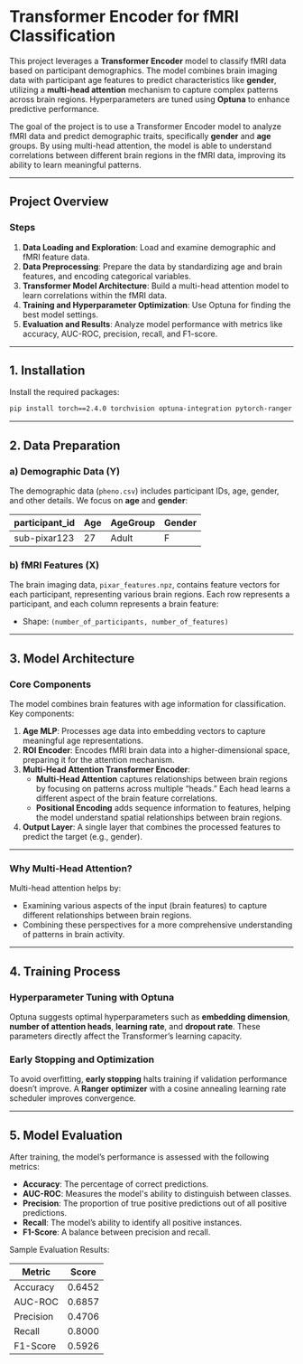 # Transformer Encoder for fMRI Classification

This project leverages a **Transformer Encoder** model to classify fMRI data based on participant demographics. The model combines brain imaging data with participant age features to predict characteristics like **gender**, utilizing a **multi-head attention** mechanism to capture complex patterns across brain regions. Hyperparameters are tuned using **Optuna** to enhance predictive performance.

The goal of the project is to use a Transformer Encoder model to analyze fMRI data and predict demographic traits, specifically **gender** and **age** groups. By using multi-head attention, the model is able to understand correlations between different brain regions in the fMRI data, improving its ability to learn meaningful patterns.

---

## Project Overview

### Steps

1. **Data Loading and Exploration**: Load and examine demographic and fMRI feature data.
2. **Data Preprocessing**: Prepare the data by standardizing age and brain features, and encoding categorical variables.
3. **Transformer Model Architecture**: Build a multi-head attention model to learn correlations within the fMRI data.
4. **Training and Hyperparameter Optimization**: Use Optuna for finding the best model settings.
5. **Evaluation and Results**: Analyze model performance with metrics like accuracy, AUC-ROC, precision, recall, and F1-score.

---

## 1. Installation

Install the required packages:

```bash
pip install torch==2.4.0 torchvision optuna-integration pytorch-ranger torch_optimizer nilearn pandas seaborn plotly
```

---

## 2. Data Preparation

### a) Demographic Data (Y)

The demographic data (`pheno.csv`) includes participant IDs, age, gender, and other details. We focus on **age** and **gender**:

| participant_id | Age | AgeGroup | Gender |
|----------------|-----|----------|--------|
| sub-pixar123   | 27  | Adult    | F      |

### b) fMRI Features (X)

The brain imaging data, `pixar_features.npz`, contains feature vectors for each participant, representing various brain regions. Each row represents a participant, and each column represents a brain feature:
- Shape: `(number_of_participants, number_of_features)`

---

## 3. Model Architecture

### Core Components

The model combines brain features with age information for classification. Key components:

1. **Age MLP**: Processes age data into embedding vectors to capture meaningful age representations.
2. **ROI Encoder**: Encodes fMRI brain data into a higher-dimensional space, preparing it for the attention mechanism.
3. **Multi-Head Attention Transformer Encoder**:
   - **Multi-Head Attention** captures relationships between brain regions by focusing on patterns across multiple “heads.” Each head learns a different aspect of the brain feature correlations.
   - **Positional Encoding** adds sequence information to features, helping the model understand spatial relationships between brain regions.
4. **Output Layer**: A single layer that combines the processed features to predict the target (e.g., gender).

---

### Why Multi-Head Attention?

Multi-head attention helps by:
- Examining various aspects of the input (brain features) to capture different relationships between brain regions.
- Combining these perspectives for a more comprehensive understanding of patterns in brain activity.

---

## 4. Training Process

### Hyperparameter Tuning with Optuna

Optuna suggests optimal hyperparameters such as **embedding dimension**, **number of attention heads**, **learning rate**, and **dropout rate**. These parameters directly affect the Transformer’s learning capacity.

### Early Stopping and Optimization

To avoid overfitting, **early stopping** halts training if validation performance doesn’t improve. A **Ranger optimizer** with a cosine annealing learning rate scheduler improves convergence.

---

## 5. Model Evaluation

After training, the model’s performance is assessed with the following metrics:

- **Accuracy**: The percentage of correct predictions.
- **AUC-ROC**: Measures the model's ability to distinguish between classes.
- **Precision**: The proportion of true positive predictions out of all positive predictions.
- **Recall**: The model’s ability to identify all positive instances.
- **F1-Score**: A balance between precision and recall.

Sample Evaluation Results:

| Metric     | Score |
|------------|-------|
| Accuracy   | 0.6452 |
| AUC-ROC    | 0.6857 |
| Precision  | 0.4706 |
| Recall     | 0.8000 |
| F1-Score   | 0.5926 |

